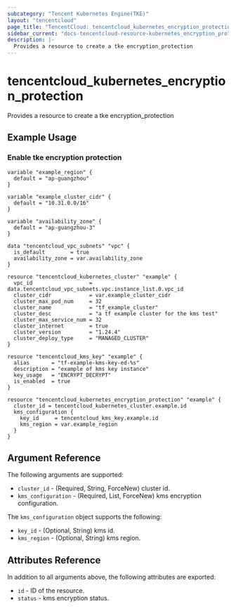 ```yaml
---
subcategory: "Tencent Kubernetes Engine(TKE)"
layout: "tencentcloud"
page_title: "TencentCloud: tencentcloud_kubernetes_encryption_protection"
sidebar_current: "docs-tencentcloud-resource-kubernetes_encryption_protection"
description: |-
  Provides a resource to create a tke encryption_protection
---
```


# tencentcloud_kubernetes_encryption_protection

Provides a resource to create a tke encryption_protection

## Example Usage

### Enable tke encryption protection

```hcl
variable "example_region" {
  default = "ap-guangzhou"
}

variable "example_cluster_cidr" {
  default = "10.31.0.0/16"
}

variable "availability_zone" {
  default = "ap-guangzhou-3"
}

data "tencentcloud_vpc_subnets" "vpc" {
  is_default        = true
  availability_zone = var.availability_zone
}

resource "tencentcloud_kubernetes_cluster" "example" {
  vpc_id                  = data.tencentcloud_vpc_subnets.vpc.instance_list.0.vpc_id
  cluster_cidr            = var.example_cluster_cidr
  cluster_max_pod_num     = 32
  cluster_name            = "tf_example_cluster"
  cluster_desc            = "a tf example cluster for the kms test"
  cluster_max_service_num = 32
  cluster_internet        = true
  cluster_version         = "1.24.4"
  cluster_deploy_type     = "MANAGED_CLUSTER"
}

resource "tencentcloud_kms_key" "example" {
  alias       = "tf-example-kms-key-ed-%s"
  description = "example of kms key instance"
  key_usage   = "ENCRYPT_DECRYPT"
  is_enabled  = true
}

resource "tencentcloud_kubernetes_encryption_protection" "example" {
  cluster_id = tencentcloud_kubernetes_cluster.example.id
  kms_configuration {
    key_id     = tencentcloud_kms_key.example.id
    kms_region = var.example_region
  }
}
```

## Argument Reference

The following arguments are supported:

* `cluster_id` - (Required, String, ForceNew) cluster id.
* `kms_configuration` - (Required, List, ForceNew) kms encryption configuration.

The `kms_configuration` object supports the following:

* `key_id` - (Optional, String) kms id.
* `kms_region` - (Optional, String) kms region.

## Attributes Reference

In addition to all arguments above, the following attributes are exported:

* `id` - ID of the resource.
* `status` - kms encryption status.


